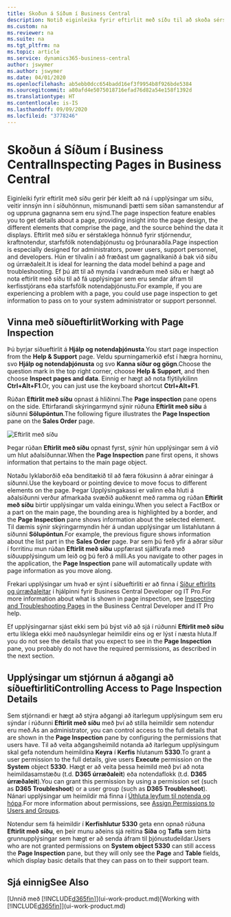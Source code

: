 ```yaml
---
title: Skoðun á Síðum í Business Central
description: Notið eiginleika fyrir eftirlit með síðu til að skoða sérstaklega upplýsingar um síðuhönnun og gagnaveitu. Síðuskoðun hentar vel við úrræðaleit á vandamálum varðandi gögnin þín.
ms.custom: na
ms.reviewer: na
ms.suite: na
ms.tgt_pltfrm: na
ms.topic: article
ms.service: dynamics365-business-central
author: jswymer
ms.author: jswymer
ms.date: 04/01/2020
ms.openlocfilehash: ab5ebb0dcc654badd16ef3f9954b8f926bde5384
ms.sourcegitcommit: a80afd4e5075018716efad76d82a54e158f1392d
ms.translationtype: HT
ms.contentlocale: is-IS
ms.lasthandoff: 09/09/2020
ms.locfileid: "3778246"
---
```

# <a name="inspecting-pages-in-business-central"></a><span data-ttu-id="a3059-104">Skoðun á Síðum í Business Central</span><span class="sxs-lookup"><span data-stu-id="a3059-104">Inspecting Pages in Business Central</span></span>

<span data-ttu-id="a3059-105">Eiginleiki fyrir eftirlit með síðu gerir þér kleift að ná í upplýsingar um síðu, veitir innsýn inn í síðuhönnun, mismunandi þætti sem síðan samanstendur af og uppruna gagnanna sem eru sýnd.</span><span class="sxs-lookup"><span data-stu-id="a3059-105">The page inspection feature enables you to get details about a page, providing insight into the page design, the different elements that comprise the page, and the source behind the data it displays.</span></span> <span data-ttu-id="a3059-106">Eftirlit með síðu er sérstaklega hönnuð fyrir stjórnendur, kraftnotendur, starfsfólk notendaþjónustu og þróunaraðila.</span><span class="sxs-lookup"><span data-stu-id="a3059-106">Page inspection is especially designed for administrators, power users, support personnel, and developers.</span></span> <span data-ttu-id="a3059-107">Hún er tilvalin í að fræðast um gagnalíkanið á bak við síðu og úrræðaleit.</span><span class="sxs-lookup"><span data-stu-id="a3059-107">It is ideal for learning the data model behind a page and troubleshooting.</span></span> <span data-ttu-id="a3059-108">Ef þú átt til að mynda í vandræðum með síðu er hægt að nota eftirlit með síðu til að fá upplýsingar sem eru sendar áfram til kerfisstjórans eða starfsfólk notendaþjónustu.</span><span class="sxs-lookup"><span data-stu-id="a3059-108">For example, if you are experiencing a problem with a page, you could use page inspection to get information to pass on to your system administrator or support personnel.</span></span>

## <a name="working-with-page-inspection"></a><span data-ttu-id="a3059-109">Vinna með síðueftirlit</span><span class="sxs-lookup"><span data-stu-id="a3059-109">Working with Page Inspection</span></span>

<span data-ttu-id="a3059-110">Þú byrjar síðueftirlit á **Hjálp og notendaþjónusta**.</span><span class="sxs-lookup"><span data-stu-id="a3059-110">You start page inspection from the **Help & Support** page.</span></span> <span data-ttu-id="a3059-111">Veldu spurningamerkið efst í hægra horninu, svo **Hjálp og notendaþjónusta** og svo **Kanna síður og gögn**.</span><span class="sxs-lookup"><span data-stu-id="a3059-111">Choose the question mark in the top right corner, choose **Help & Support**, and then choose **Inspect pages and data**.</span></span> <span data-ttu-id="a3059-112">Einnig er hægt að nota flýtilykilinn **Ctrl+Alt+F1**.</span><span class="sxs-lookup"><span data-stu-id="a3059-112">Or, you can just use the keyboard shortcut **Ctrl+Alt+F1**.</span></span>

<span data-ttu-id="a3059-113">Rúðan **Eftirlit með síðu** opnast á hliðinni.</span><span class="sxs-lookup"><span data-stu-id="a3059-113">The **Page inspection** pane opens on the side.</span></span> <span data-ttu-id="a3059-114">Eftirfarandi skýringarmynd sýnir rúðuna **Eftirlit með síðu** á síðunni **Sölupöntun**.</span><span class="sxs-lookup"><span data-stu-id="a3059-114">The following figure illustrates the **Page Inspection** pane on the **Sales Order** page.</span></span>

![Eftirlit með síðu](media/page-inspection-example.png)

<span data-ttu-id="a3059-116">Þegar rúðan **Eftirlit með síðu** opnast fyrst, sýnir hún upplýsingar sem á við um hlut aðalsíðunnar.</span><span class="sxs-lookup"><span data-stu-id="a3059-116">When the **Page Inspection** pane first opens, it shows information that pertains to the main page object.</span></span>

<span data-ttu-id="a3059-117">Notaðu lyklaborðið eða benditækið til að færa fókusinn á aðrar einingar á síðunni.</span><span class="sxs-lookup"><span data-stu-id="a3059-117">Use the keyboard or pointing device to move focus to different elements on the page.</span></span> <span data-ttu-id="a3059-118">Þegar Upplýsingakassi er valinn eða hluti á aðalsíðunni verður afmarkaða svæðið auðkennt með ramma og rúðan **Eftirlit með síðu** birtir upplýsingar um valda einingu.</span><span class="sxs-lookup"><span data-stu-id="a3059-118">When you select a FactBox or a part on the main page, the bounding area is highlighted by a border, and the **Page Inspection** pane shows information about the selected element.</span></span> <span data-ttu-id="a3059-119">Til dæmis sýnir skýringarmyndin hér á undan upplýsingar um listahlutann á síðunni **Sölupöntun**.</span><span class="sxs-lookup"><span data-stu-id="a3059-119">For example, the previous figure shows information about the list part in the **Sales Order** page.</span></span> <span data-ttu-id="a3059-120">Þar sem þú ferð yfir á aðrar síður í forritinu mun rúðan **Eftirlit með síðu** uppfærast sjálfkrafa með síðuupplýsingum um leið og þú ferð á milli.</span><span class="sxs-lookup"><span data-stu-id="a3059-120">As you navigate to other pages in the application, the **Page Inspection** pane will automatically update with page information as you move along.</span></span>

<span data-ttu-id="a3059-121">Frekari upplýsingar um hvað er sýnt í síðueftirliti er að finna í [Síður eftirlits og úrræðaleitar](/dynamics365/business-central/dev-itpro/developer/devenv-inspecting-pages) í hjálpinni fyrir Business Central Developer og IT Pro.</span><span class="sxs-lookup"><span data-stu-id="a3059-121">For more information about what is shown in page inspection, see [Inspecting and Troubleshooting Pages](/dynamics365/business-central/dev-itpro/developer/devenv-inspecting-pages) in the Business Central Developer and IT Pro help.</span></span>

<span data-ttu-id="a3059-122">Ef upplýsingarnar sjást ekki sem þú býst við að sjá í rúðunni **Eftirlit með síðu** ertu líklega ekki með nauðsynlegar heimildir eins og er lýst í næsta hluta.</span><span class="sxs-lookup"><span data-stu-id="a3059-122">If you do not see the details that you expect to see in the **Page Inspection** pane, you probably do not have the required permissions, as described in the next section.</span></span>

## <a name="controlling-access-to-page-inspection-details"></a><span data-ttu-id="a3059-123">Upplýsingar um stjórnun á aðgangi að síðueftirliti</span><span class="sxs-lookup"><span data-stu-id="a3059-123">Controlling Access to Page Inspection Details</span></span>

<span data-ttu-id="a3059-124">Sem stjórnandi er hægt að stýra aðgangi að ítarlegum upplýsingum sem eru sýndar í rúðunni **Eftirlit með síðu** með því að stilla heimildir sem notendur eru með.</span><span class="sxs-lookup"><span data-stu-id="a3059-124">As an administrator, you can control access to the full details that are shown in the **Page Inspection** pane by configuring the permissions that users have.</span></span> <span data-ttu-id="a3059-125">Til að veita aðgangsheimild notanda að ítarlegum upplýsingum skal gefa notendum heimildina **Keyra** í **Kerfis** hlutanum **5330**.</span><span class="sxs-lookup"><span data-stu-id="a3059-125">To grant a user permission to the full details, give users **Execute** permission on the **System** object **5330**.</span></span> <span data-ttu-id="a3059-126">Hægt er að veita þessa heimild með því að nota heimildasamstæðu (t.d. **D365 úrræðaleit**) eða notendaflokk (t.d. **D365 úrræðaleit**).</span><span class="sxs-lookup"><span data-stu-id="a3059-126">You can grant this permission by using a permission set (such as **D365 Troubleshoot**) or a user group (such as **D365 Troubleshoot**).</span></span> <span data-ttu-id="a3059-127">Nánari upplýsingar um heimildir má finna í [Úthluta leyfum til notenda og hópa](ui-define-granular-permissions.md).</span><span class="sxs-lookup"><span data-stu-id="a3059-127">For more information about permissions, see [Assign Permissions to Users and Groups](ui-define-granular-permissions.md).</span></span>

<span data-ttu-id="a3059-128">Notendur sem fá heimildir í **Kerfishlutur 5330** geta enn opnað rúðuna **Eftirlit með síðu**, en þeir munu aðeins sjá reitina **Síða** og **Tafla** sem birta grunnupplýsingar sem hægt er að senda áfram til þjónustudeildar.</span><span class="sxs-lookup"><span data-stu-id="a3059-128">Users who are not granted permissions on **System object 5330** can still access the **Page Inspection** pane, but they will only see the **Page** and **Table** fields, which display basic details that they can pass on to their support team.</span></span>

## <a name="see-also"></a><span data-ttu-id="a3059-129">Sjá einnig</span><span class="sxs-lookup"><span data-stu-id="a3059-129">See Also</span></span>

<span data-ttu-id="a3059-130">[Unnið með [!INCLUDE[d365fin](includes/d365fin_md.md)]](ui-work-product.md)</span><span class="sxs-lookup"><span data-stu-id="a3059-130">[Working with [!INCLUDE[d365fin](includes/d365fin_md.md)]](ui-work-product.md)</span></span>  
